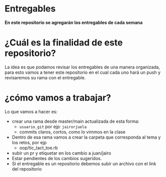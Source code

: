 # Entregables

__En este repositorio se agregarán los entregables de cada semana__


# ¿Cuál es la finalidad de este repositorio?

La idea es que podamos revisar los entregables de una manera organizada, para esto vamos a tener este repositorio en el cual cada uno hará un push y revisaremos su rama con el entregable.

# ¿cómo vamos a trabajar?

Lo que vamos a hacer es:
- crear una rama desde master/main actualizada de esta forma:
  - `usuario_git` por ejp: `jairorjuela`
  - commits claros, cortos, como lo vimmos en la clase
- Dentro de esa rama vamos a crear la carpeta que corresponda al tema y los retos, por ejp
  - oop/tic_tact_toe.rb
- subir un pr y etiquetar en los cambio a juan/jairo
- Estar pendientes de los cambios sugeridos.
- Si el entregable es un repositorio debemos subir un archivo con el link del repositorio
